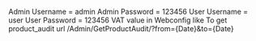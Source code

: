 Admin Username = admin Admin Password = 123456
User Username = user User Password = 123456
VAT value in Webconfig like <add key="VAT" value="15" />
To get product_audit url /Admin/GetProductAudit/?from={Date}&to={Date}
